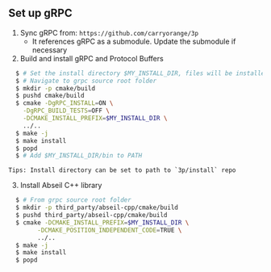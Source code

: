 ## Set up gRPC
1. Sync gRPC from: `https://github.com/carryorange/3p`
	- It references gRPC as a submodule. Update the submodule if necessary
2. Build and install gRPC and Protocol Buffers
  ```bash
    $ # Set the install directory $MY_INSTALL_DIR, files will be installed under $MY_INSTALL_DIR/bin
	$ # Navigate to grpc source root folder
	$ mkdir -p cmake/build
	$ pushd cmake/build
	$ cmake -DgRPC_INSTALL=ON \
      -DgRPC_BUILD_TESTS=OFF \
      -DCMAKE_INSTALL_PREFIX=$MY_INSTALL_DIR \
      ../..
	$ make -j
	$ make install
	$ popd
    $ # Add $MY_INSTALL_DIR/bin to PATH
  ```
    Tips: Install directory can be set to path to `3p/install` repo
3. Install Abseil C++ library
  ```bash
    $ # From grpc source root folder
    $ mkdir -p third_party/abseil-cpp/cmake/build
    $ pushd third_party/abseil-cpp/cmake/build
    $ cmake -DCMAKE_INSTALL_PREFIX=$MY_INSTALL_DIR \
          -DCMAKE_POSITION_INDEPENDENT_CODE=TRUE \
          ../..
    $ make -j
    $ make install
    $ popd
  ```